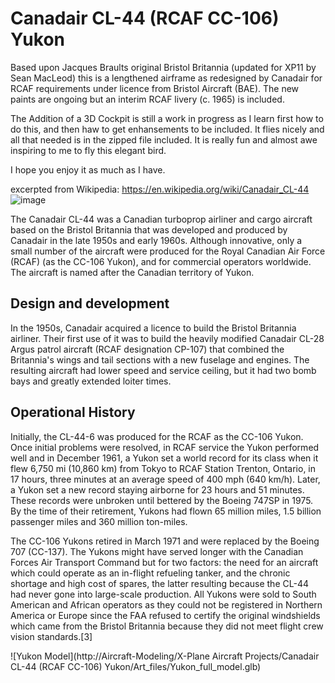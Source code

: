 # Canadair CL-44 (RCAF CC-106) Yukon

Based upon Jacques Braults original Bristol Britannia (updated for XP11 by Sean MacLeod) this is a lengthened airframe as redesigned by Canadair for RCAF 
requirements under licence from Bristol Aircraft (BAE). The new paints are ongoing but an interim RCAF livery (c. 1965) is included.

The Addition of a 3D Cockpit is still a work in progress as I learn first how to do this, and then haw to get enhansements to be included. It flies nicely 
and all that needed is in the zipped file included. It is really fun and almost awe inspiring to me to fly this elegant bird.

I hope you enjoy it as much as I have.

excerpted from Wikipedia: <https://en.wikipedia.org/wiki/Canadair_CL-44> ![image](https://user-images.githubusercontent.com/9564727/223307168-b96fd85d-be4c-4db0-bb9e-38452bdba028.png)


The Canadair CL-44 was a Canadian turboprop airliner and cargo aircraft based on the Bristol Britannia that was developed and produced by Canadair in the late 1950s and early 1960s. Although innovative, only a small number of the aircraft were produced for the Royal Canadian Air Force (RCAF) (as the CC-106 Yukon), and for commercial operators worldwide. 
The aircraft is named after the Canadian territory of Yukon. 

## Design and development

In the 1950s, Canadair acquired a licence to build the Bristol Britannia airliner. Their first use of it was to build the heavily modified Canadair CL-28 Argus patrol aircraft (RCAF designation CP-107) that combined the Britannia's wings and tail sections with a new fuselage and engines. The resulting aircraft had lower speed and service ceiling, but it had two bomb bays and greatly extended loiter times.

## Operational History

Initially, the CL-44-6 was produced for the RCAF as the CC-106 Yukon. Once initial problems were resolved, in RCAF service the Yukon performed well and in December 1961, a Yukon set a world record for its class when it flew 6,750 mi (10,860 km) from Tokyo to RCAF Station Trenton, Ontario, in 17 hours, three minutes at an average speed of 400 mph (640 km/h). Later, a Yukon set a new record staying airborne for 23 hours and 51 minutes. These records were unbroken until bettered by the Boeing 747SP in 1975. By the time of their retirement, Yukons had flown 65 million miles, 1.5 billion passenger miles and 360 million ton-miles. 

The CC-106 Yukons retired in March 1971 and were replaced by the Boeing 707 (CC-137). The Yukons might have served longer with the Canadian Forces Air Transport Command but for two factors: the need for an aircraft which could operate as an in-flight refueling tanker, and the chronic shortage and high cost of spares, the latter resulting because the CL-44 had never gone into large-scale production. All Yukons were sold to South American and African operators as they could not be registered in Northern America or Europe since the FAA refused to certify the original windshields which came from the Bristol Britannia because they did not meet flight crew vision standards.[3]

 ![Yukon Model](http://Aircraft-Modeling/X-Plane Aircraft Projects/Canadair CL-44 (RCAF CC-106) Yukon/Art_files/Yukon_full_model.glb)
